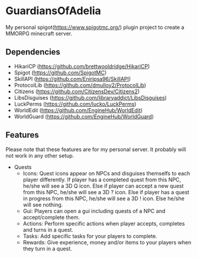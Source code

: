 # GuardiansOfAdelia

My personal spigot(https://www.spigotmc.org/) plugin project to create a MMORPG minecraft server.

## Dependencies
* HikariCP (https://github.com/brettwooldridge/HikariCP)
* Spigot (https://github.com/SpigotMC)
* SkillAPI (https://github.com/Eniripsa96/SkillAPI)
* ProtocolLib (https://github.com/dmulloy2/ProtocolLib)
* Citizens (https://github.com/CitizensDev/Citizens2)
* LibsDisguises (https://github.com/libraryaddict/LibsDisguises)
* LuckPerms (https://github.com/lucko/LuckPerms)
* WorldEdit (https://github.com/EngineHub/WorldEdit)
* WorldGuard (https://github.com/EngineHub/WorldGuard)

## Features

Please note that these features are for my personal server. It probably will not work in any other setup.
* Quests
  * Icons: 
    Quest icons appear on NPCs and disguises themselfs to each player differently. 
    If player has a completed quest from this NPC, he/she will see a 3D Q icon.
    Else if player can accept a new quest from this NPC,  he/she will see a 3D ? icon.
    Else if player has a quest in progress from this NPC,  he/she will see a 3D ! icon.
    Else he/she will see nothing.
  * Gui: 
    Players can open a gui including quests of a NPC and accept/complete them.
  * Actions: 
    Perform specific actions when player accepts, completes and turns in a quest.
  * Tasks: 
    Add specific tasks for your players to complete.
  * Rewards: 
    Give experience, money and/or items to your players when they turn in a quest.
